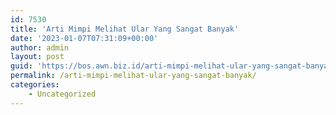 ```yaml
---
id: 7530
title: 'Arti Mimpi Melihat Ular Yang Sangat Banyak'
date: '2023-01-07T07:31:09+00:00'
author: admin
layout: post
guid: 'https://bos.awn.biz.id/arti-mimpi-melihat-ular-yang-sangat-banyak/'
permalink: /arti-mimpi-melihat-ular-yang-sangat-banyak/
categories:
    - Uncategorized
---
```


